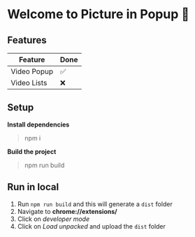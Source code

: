 # Welcome to Picture in Popup 🚀

## Features

| Feature     |   Done  |
| ----------- | ------- |
| Video Popup | ✅       |
| Video Lists | ❌       |

## Setup

**Install dependencies**

> npm i

**Build the project**

> npm run build

## Run in local

1. Run `npm run build` and this will generate a `dist` folder
1. Navigate to **chrome://extensions/**
1. Click on *developer mode*
1. Click on *Load unpacked* and upload the `dist` folder